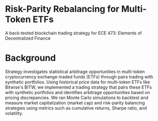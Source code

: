 # Risk-Parity Rebalancing for Multi-Token ETFs
A back-tested blockchain trading strategy for ECE 473: Elements of Decentralized Finance

# Background
Strategy investigates statistical arbitrage opportunities in multi-token cryptocurrency exchange-traded funds (ETFs) through pairs trading with synthetic portfolios. Using historical price data for multi-token ETFs like Bitwise's BITW, we implemented a trading strategy that pairs these ETFs with synthetic portfolios and identifies arbitrage opportunities based on pricing discrepancies. We ran Monte Carlo simulations to backtest and measure market capitalization (market cap) and risk-parity balancing strategies using metrics such as cumulative returns, Sharpe ratio, and volatility.
